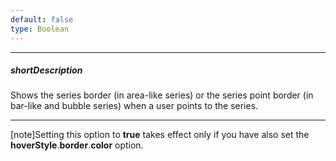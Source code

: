 ```yaml
---
default: false
type: Boolean
---
```

---
##### shortDescription
Shows the series border (in area-like series) or the series point border (in bar-like and bubble series) when a user points to the series.

---
[note]Setting this option to **true** takes effect only if you have also set the **hoverStyle**.**border**.**color** option.